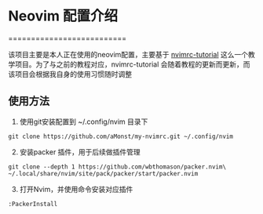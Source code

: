 # Neovim 配置介绍
==========================

该项目主要是本人正在使用的neovim配置，主要基于 [nvimrc-tutorial](https://github.com/aMonst/nvimrc-tutorial) 这么一个教学项目。为了与之前的教程对应，nvimrc-tutorial 会随着教程的更新而更新，而该项目会根据我自身的使用习惯随时调整

## 使用方法

1. 使用git安装配置到 ~/.config/nvim 目录下
```shell
git clone https://github.com/aMonst/my-nvimrc.git ~/.config/nvim
```

2. 安装packer 插件，用于后续做插件管理
```shell
git clone --depth 1 https://github.com/wbthomason/packer.nvim\
~/.local/share/nvim/site/pack/packer/start/packer.nvim
```

3. 打开Nvim，并使用命令安装对应插件
```shell
:PackerInstall
```

